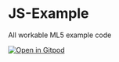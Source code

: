 # JS-Example
All workable ML5 example code


[![Open in Gitpod](https://gitpod.io/button/open-in-gitpod.svg)](https://gitpod.io/#https://github.com/cenzwong/JS-Example)
<!-- [![Gitpod ready-to-code](https://img.shields.io/badge/Gitpod-ready--to--code-908a85?logo=gitpod)](https://gitpod.io/#https://github.com/.../...) -->
